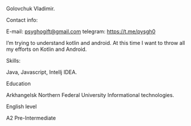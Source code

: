 Golovchuk Vladimir.

Contact info:

E-mail: psyghogift@gmail.com telegram: https://t.me/pysgh0

I’m trying to understand kotlin and android. At this time I want to throw all my efforts on Kotlin and Android.

Skills:

Java, Javascript, Intellj IDEA.

Education

Arkhangelsk Northern Federal University Informational technologies.

English level

A2 Pre-Intermediate
